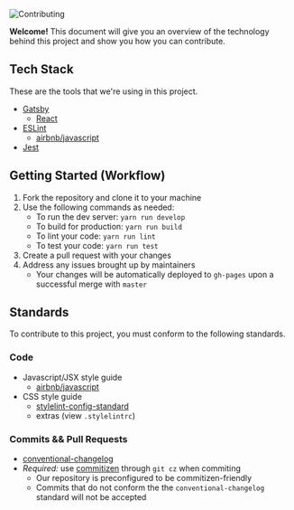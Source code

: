 ![Contributing](https://user-images.githubusercontent.com/986543/38965769-6fa240d4-4333-11e8-935a-6130166c0f71.png)

__Welcome!__ This document will give you an overview of the technology behind this project and show you how you can contribute.

## Tech Stack
These are the tools that we're using in this project.
* [Gatsby](https://www.gatsbyjs.org/docs/)
	* [React](https://reactjs.org/docs/hello-world.html)
* [ESLint](https://eslint.org/docs/user-guide/getting-started)
	* [airbnb/javascript](https://github.com/airbnb/javascript)
* [Jest](https://facebook.github.io/jest/docs/en/getting-started.html)

## Getting Started (Workflow)
1. Fork the repository and clone it to your machine
2. Use the following commands as needed:
   - To run the dev server: `yarn run develop`
   - To build for production: `yarn run build`
   - To lint your code: `yarn run lint`
   - To test your code: `yarn run test`
4. Create a pull request with your changes
5. Address any issues brought up by maintainers
   - Your changes will be automatically deployed to `gh-pages` upon a successful merge with `master`

## Standards
To contribute to this project, you must conform to the following standards.
### Code
* Javascript/JSX style guide
  * [airbnb/javascript](https://github.com/airbnb/javascript)
* CSS style guide
	* [stylelint-config-standard](https://github.com/stylelint/stylelint-config-standard)
  * extras (view `.stylelintrc`)

### Commits && Pull Requests
* [conventional-changelog](https://github.com/angular/angular.js/blob/master/DEVELOPERS.md#-git-commit-guidelines)
* _Required:_ use [commitizen](https://github.com/commitizen/cz-cli) through `git cz` when commiting
	* Our repository is preconfigured to be commitizen-friendly
  * Commits that do not conform the the `conventional-changelog` standard will not be accepted
